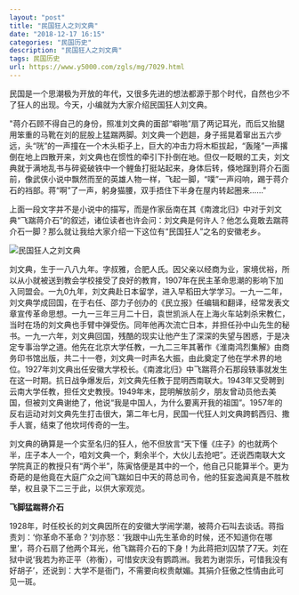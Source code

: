 ```yaml
---
layout: "post"
title: "民国狂人之刘文典"
date: "2018-12-17 16:15"
categories: "民国历史"
description: "民国狂人之刘文典"
tags: 民国历史
url: https://www.y5000.com/zgls/mg/7029.html
---
```






民国是一个思潮极为开放的年代，又很多先进的想法都源于那个时代，自然也少不了狂人的出现。今天，小编就为大家介绍民国狂人刘文典。

"蒋介石顾不得自己的身份，照准刘文典的面部“噼啪”扇了两记耳光，而后又抬腿用笨重的马靴在刘的屁股上猛踹两脚。刘文典一个趔趄，身子摇晃着窜出五六步远，头“咣”的一声撞在一个木头柜子上，巨大的冲击力将木柜拔起，“轰隆”一声撂倒在地上四散开来，刘文典也在惯性的牵引下扑倒在地。但仅一眨眼的工夫，刘文典就于满地乱书与碎瓷破铁中一个鲤鱼打挺站起来，身体后转，倏地蹿到蒋介石面前，像武侠小说中飘然而至的英雄人物一样，飞起一脚，“噗”一声闷响，踢于蒋介石的裆部。蒋“啊”了一声，躬身猫腰，双手捂住下半身在屋内转起圈来……"

上面一段文字并不是小说中的描写，而是作家岳南在其《南渡北归》中对于刘文典“飞踹蒋介石”的叙述，诸位读者也许会问：刘文典是何许人？他怎么竟敢去踹蒋介石一脚？那么就让我给大家介绍一下这位有“民国狂人”之名的安徽老乡。

![民国狂人之刘文典](/uploads/allimg/161212/6-161212151544956.JPG)

刘文典，生于一八八九年。字叔雅，合肥人氏。因父亲以经商为业，家境优裕，所以从小就被送到教会学校接受了良好的教育，1907年在民主革命思潮的影响下加入同盟会。一九0九年，刘文典赴日本留学，进入早稻田大学学习。一九一二年，刘文典学成回国，在于右任、邵力子创办的《民立报》任编辑和翻译，经常发表文章宣传革命思想。一九一三年三月二十日，袁世凯派人在上海火车站刺杀宋教仁，当时在场的刘文典也手臂中弹受伤。同年他再次流亡日本，并担任孙中山先生的秘书。一九一六年，刘文典回国，残酷的现实让他产生了深深的失望与困惑，于是决定专事治学之道。他先在北京大学任教，一九二三年其著作《淮南鸿烈集解》由商务印书馆出版，共二十一卷，刘文典一时声名大振，由此奠定了他在学术界的地位。1927年刘文典出任安徽大学校长。《南渡北归》中飞踹蒋介石那段轶事就发生在这一时期。抗日战争爆发后，刘文典先任教于昆明西南联大。1943年又受聘到云南大学任教，担任文史教授。1949年末，昆明解放前夕，朋友曾动员他去美国，但被刘文典谢绝了，他说“我是中国人，为什么要离开我的祖国”。1957年的反右运动对刘文典先生打击很大，第二年七月，民国一代狂人刘文典跨鹤西归、撒手人寰，结束了他坎坷传奇的一生。

刘文典的确算是一个实至名归的狂人，他不但放言“天下懂《庄子》的也就两个半，庄子本人一个，咱刘文典一个，剩余半个，大伙儿去抢吧”。还说西南联大文学院真正的教授只有“两个半”，陈寅恪便是其中的一个，他自己只能算半个。更为奇葩的是他竟在大庭广众之间飞踹如日中天的蒋总司令，他的狂妄逸闻真是不胜枚举，权且录下二三于此，以供大家观览。

**飞脚猛踹蒋介石**

1928年，时任校长的刘文典因所在的安徽大学闹学潮，被蒋介石叫去谈话。蒋指责刘：‘你革命不革命？’刘亦怒：‘我跟中山先生革命的时候，还不知道你在哪里’，蒋介石扇了他两个耳光，他飞踹蒋介石的下身！为此蒋把刘囚禁了7天。刘在狱中说‘我若为祢正平（祢衡），可惜安庆没有鹦鹉洲。我若为谢崇乐，可惜我没有好胡子’，还说到：大学不是衙门，不需要向权贵献媚。其狷介狂傲之性情由此可见一斑。
